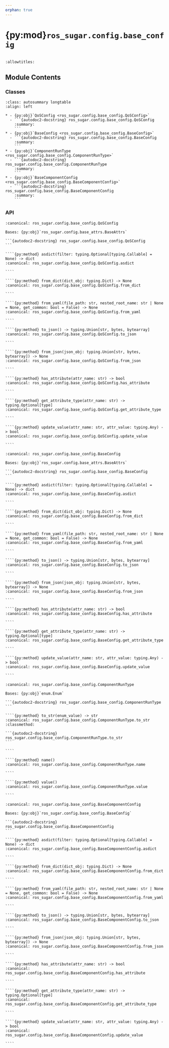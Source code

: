```yaml
---
orphan: true
---
```


# {py:mod}`ros_sugar.config.base_config`

```{py:module} ros_sugar.config.base_config
```

```{autodoc2-docstring} ros_sugar.config.base_config
:allowtitles:
```

## Module Contents

### Classes

````{list-table}
:class: autosummary longtable
:align: left

* - {py:obj}`QoSConfig <ros_sugar.config.base_config.QoSConfig>`
  - ```{autodoc2-docstring} ros_sugar.config.base_config.QoSConfig
    :summary:
    ```
* - {py:obj}`BaseConfig <ros_sugar.config.base_config.BaseConfig>`
  - ```{autodoc2-docstring} ros_sugar.config.base_config.BaseConfig
    :summary:
    ```
* - {py:obj}`ComponentRunType <ros_sugar.config.base_config.ComponentRunType>`
  - ```{autodoc2-docstring} ros_sugar.config.base_config.ComponentRunType
    :summary:
    ```
* - {py:obj}`BaseComponentConfig <ros_sugar.config.base_config.BaseComponentConfig>`
  - ```{autodoc2-docstring} ros_sugar.config.base_config.BaseComponentConfig
    :summary:
    ```
````

### API

`````{py:class} QoSConfig
:canonical: ros_sugar.config.base_config.QoSConfig

Bases: {py:obj}`ros_sugar.config.base_attrs.BaseAttrs`

```{autodoc2-docstring} ros_sugar.config.base_config.QoSConfig
```

````{py:method} asdict(filter: typing.Optional[typing.Callable] = None) -> dict
:canonical: ros_sugar.config.base_config.QoSConfig.asdict

````

````{py:method} from_dict(dict_obj: typing.Dict) -> None
:canonical: ros_sugar.config.base_config.QoSConfig.from_dict

````

````{py:method} from_yaml(file_path: str, nested_root_name: str | None = None, get_common: bool = False) -> None
:canonical: ros_sugar.config.base_config.QoSConfig.from_yaml

````

````{py:method} to_json() -> typing.Union[str, bytes, bytearray]
:canonical: ros_sugar.config.base_config.QoSConfig.to_json

````

````{py:method} from_json(json_obj: typing.Union[str, bytes, bytearray]) -> None
:canonical: ros_sugar.config.base_config.QoSConfig.from_json

````

````{py:method} has_attribute(attr_name: str) -> bool
:canonical: ros_sugar.config.base_config.QoSConfig.has_attribute

````

````{py:method} get_attribute_type(attr_name: str) -> typing.Optional[type]
:canonical: ros_sugar.config.base_config.QoSConfig.get_attribute_type

````

````{py:method} update_value(attr_name: str, attr_value: typing.Any) -> bool
:canonical: ros_sugar.config.base_config.QoSConfig.update_value

````

`````

`````{py:class} BaseConfig
:canonical: ros_sugar.config.base_config.BaseConfig

Bases: {py:obj}`ros_sugar.config.base_attrs.BaseAttrs`

```{autodoc2-docstring} ros_sugar.config.base_config.BaseConfig
```

````{py:method} asdict(filter: typing.Optional[typing.Callable] = None) -> dict
:canonical: ros_sugar.config.base_config.BaseConfig.asdict

````

````{py:method} from_dict(dict_obj: typing.Dict) -> None
:canonical: ros_sugar.config.base_config.BaseConfig.from_dict

````

````{py:method} from_yaml(file_path: str, nested_root_name: str | None = None, get_common: bool = False) -> None
:canonical: ros_sugar.config.base_config.BaseConfig.from_yaml

````

````{py:method} to_json() -> typing.Union[str, bytes, bytearray]
:canonical: ros_sugar.config.base_config.BaseConfig.to_json

````

````{py:method} from_json(json_obj: typing.Union[str, bytes, bytearray]) -> None
:canonical: ros_sugar.config.base_config.BaseConfig.from_json

````

````{py:method} has_attribute(attr_name: str) -> bool
:canonical: ros_sugar.config.base_config.BaseConfig.has_attribute

````

````{py:method} get_attribute_type(attr_name: str) -> typing.Optional[type]
:canonical: ros_sugar.config.base_config.BaseConfig.get_attribute_type

````

````{py:method} update_value(attr_name: str, attr_value: typing.Any) -> bool
:canonical: ros_sugar.config.base_config.BaseConfig.update_value

````

`````

`````{py:class} ComponentRunType
:canonical: ros_sugar.config.base_config.ComponentRunType

Bases: {py:obj}`enum.Enum`

```{autodoc2-docstring} ros_sugar.config.base_config.ComponentRunType
```

````{py:method} to_str(enum_value) -> str
:canonical: ros_sugar.config.base_config.ComponentRunType.to_str
:classmethod:

```{autodoc2-docstring} ros_sugar.config.base_config.ComponentRunType.to_str
```

````

````{py:method} name()
:canonical: ros_sugar.config.base_config.ComponentRunType.name

````

````{py:method} value()
:canonical: ros_sugar.config.base_config.ComponentRunType.value

````

`````

`````{py:class} BaseComponentConfig
:canonical: ros_sugar.config.base_config.BaseComponentConfig

Bases: {py:obj}`ros_sugar.config.base_config.BaseConfig`

```{autodoc2-docstring} ros_sugar.config.base_config.BaseComponentConfig
```

````{py:method} asdict(filter: typing.Optional[typing.Callable] = None) -> dict
:canonical: ros_sugar.config.base_config.BaseComponentConfig.asdict

````

````{py:method} from_dict(dict_obj: typing.Dict) -> None
:canonical: ros_sugar.config.base_config.BaseComponentConfig.from_dict

````

````{py:method} from_yaml(file_path: str, nested_root_name: str | None = None, get_common: bool = False) -> None
:canonical: ros_sugar.config.base_config.BaseComponentConfig.from_yaml

````

````{py:method} to_json() -> typing.Union[str, bytes, bytearray]
:canonical: ros_sugar.config.base_config.BaseComponentConfig.to_json

````

````{py:method} from_json(json_obj: typing.Union[str, bytes, bytearray]) -> None
:canonical: ros_sugar.config.base_config.BaseComponentConfig.from_json

````

````{py:method} has_attribute(attr_name: str) -> bool
:canonical: ros_sugar.config.base_config.BaseComponentConfig.has_attribute

````

````{py:method} get_attribute_type(attr_name: str) -> typing.Optional[type]
:canonical: ros_sugar.config.base_config.BaseComponentConfig.get_attribute_type

````

````{py:method} update_value(attr_name: str, attr_value: typing.Any) -> bool
:canonical: ros_sugar.config.base_config.BaseComponentConfig.update_value

````

`````
